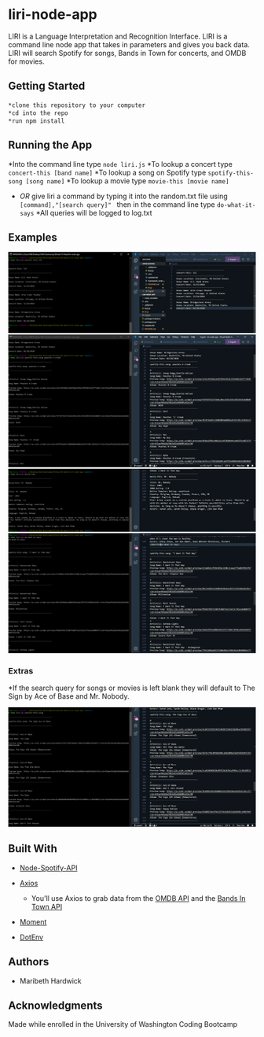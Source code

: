 # liri-node-app

LIRI is a Language Interpretation and Recognition Interface. LIRI is a command line node app that takes in parameters and gives you back data. LIRI will search Spotify for songs, Bands in Town for concerts, and OMDB for movies. 

## Getting Started
	*clone this repository to your computer
	*cd into the repo
	*run npm install

## Running the App
*Into the command line type ```node liri.js```
	*To lookup a concert type ```concert-this [band name]```
	*To lookup a song on Spotify type ```spotify-this-song [song name]```
	*To lookup a movie type ```movie-this [movie name]```
* *OR* give liri a command by typing it into the random.txt file using ```[command],"[search query]" ``` then in the command line type ```do-what-it-says```
*All queries will be logged to log.txt


## Examples

![Image of concert-this](images/concert.png)
![Image of spotify-this-song](images/spotify.png)
![Image of movie-this](images/movie.png)
![Image of do-what-it-says](images/do.png)

### Extras
*If the search query for songs or movies is left blank they will default to The Sign by Ace of Base and Mr. Nobody.

![Image of spotify default](images/spotify2.png)

## Built With
* [Node-Spotify-API](https://www.npmjs.com/package/node-spotify-api)

* [Axios](https://www.npmjs.com/package/axios)

  * You'll use Axios to grab data from the [OMDB API](http://www.omdbapi.com) and the [Bands In Town API](http://www.artists.bandsintown.com/bandsintown-api)

* [Moment](https://www.npmjs.com/package/moment)

* [DotEnv](https://www.npmjs.com/package/dotenv)

## Authors

* Maribeth Hardwick

## Acknowledgments
Made while enrolled in the University of Washington Coding Bootcamp